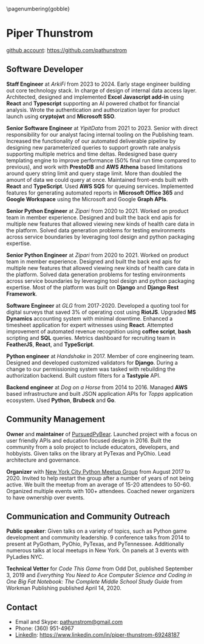 \pagenumbering{gobble}
# Piper Thunstrom

[github account][github]: https://github.com/pathunstrom

## Software Developer

**Staff Engineer** at *ArkiFi* from 2023 to 2024.
Early stage engineer building out core technology stack. In charge of design of
internal data access layer. Architected, designed and implemented **Excel
Javascript add-in** using **React** and **Typescript** supporting an AI powered
chatbot for financial analysis.
Wrote the authentication and authorization layer for product launch using
**cryptojwt** and **Microsoft SSO**.

**Senior Software Engineer** at *YipitData* from 2021 to 2023.
Senior with direct responsibility for our analyst facing internal tooling on
the Publishing team.
Increased the functionality of our automated deliverable pipeline by designing
new parameterized queries to support growth rate analysis supporting multiple
metrics and time deltas.
Redesigned base query templating engine to improve performance (50% final
run time compared to previous), and work with **PrestoDB** and **AWS Athena**
based limitations around query string limit and query stage limit. More than
doubled the amount of data we could query at once.
Maintained front-ends built with **React** and **TypeScript**.
Used **AWS** **SQS** for queuing services.
Implemented features for generating automated reports in **Microsoft Office 365**
and **Google Workspace** using the Microsoft and Google **Graph APIs**.

**Senior Python Engineer** at *Zipari* from 2020 to 2021. Worked on product team
in member experience. Designed and built the back end apis for multiple new
features that allowed viewing new kinds of health care data in the platform.
Solved data generation problems for testing environments across service boundaries
by leveraging tool design and python packaging expertise.

**Senior Python Engineer** at *Zipari* from 2020 to 2021. Worked on product team
in member experience. Designed and built the back end apis for multiple new
features that allowed viewing new kinds of health care data in the platform.
Solved data generation problems for testing environments across service boundaries
by leveraging tool design and python packaging expertise.
Most of the platform was built on **Django** and **Django Rest Framework**.

**Software Engineer** at *GLG* from 2017-2020. Developed a quoting tool for
digital surveys that saved 3% of operating cost using **RiotJS**. Upgraded **MS
Dynamics** accounting system with minimal downtime. Enhanced a timesheet
application for expert witnesses using **React**. Attempted improvement of
automated revenue recognition using **coffee script**, **bash** scripting and
**SQL** queries. Metrics dashboard for recruiting team in **FeatherJS**,
**React**, and **TypeScript**.

**Python engineer** at *Handshake* in 2017. Member of core engineering team.
Designed and developed customized validators for **Django**. During a change
to our permissioning system was tasked with rebuilding the authorization
backend. Built custom filters for a **Tastypie** API.

**Backend engineer** at *Dog on a Horse* from 2014 to 2016. Managed **AWS**
based infrastructure and built JSON application APIs for *Topps* application
ecosystem. Used **Python**, **Brubeck** and **Go**.

## Community Management

**Owner** and **maintainer** of [PursuedPyBear][ppb]. Launched
project with a focus on user friendly APIs and education focused design in 2016.
Built the community from a solo project to include educators, developers, and
hobbyists. Given talks on the library at PyTexas and PyOhio. Lead architecture
and governance.

**Organizer** with [New York City Python Meetup Group][nycpy] from August 2017
to 2020. Invited to help restart the group after a number of years of not being
active. We built the  meetup from an average of 15-20 attendees to 50-60.
Organized multiple events with 100+ attendees. Coached newer organizers to have
ownership over events.

## Communication and Community Outreach

**Public speaker**: Given talks on a variety of topics, such as Python game
development and community leadership. 9 conference talks from 2014 to present at
PyGotham, PyOhio, PyTexas, and PyTennessee. Additionally numerous talks at local
meetups in New York. On panels at 3 events with PyLadies NYC.

**Technical Vetter** for *Code This Game* from Odd Dot, published September 3,
2019 and *Everything You Need to Ace Computer Science and Coding in One Big Fat
Notebook: The Complete Middle School Study Guide* from Workman Publishing
published April 14, 2020.

## Contact

* Email and Skype: pathunstrom@gmail.com
* Phone: (360) 951-4967
* [LinkedIn][link]: https://www.linkedin.com/in/piper-thunstrom-69248187

[github]: https://github.com/pathunstrom
[link]: https://www.linkedin.com/in/piper-thunstrom-69248187
[nycpy]: https://www.meetup.com/nycpython
[ppb]: https://ppb.dev
